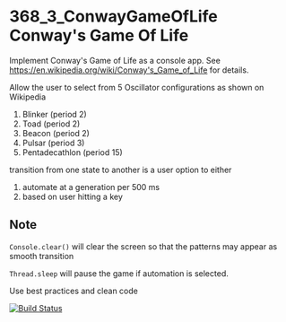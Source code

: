 # 368_3_ConwayGameOfLife Conway's Game Of Life

Implement Conway's Game of Life as a console app. See  https://en.wikipedia.org/wiki/Conway's_Game_of_Life for details.

Allow the user to select from 5 Oscillator configurations as shown on Wikipedia

1. Blinker (period 2)
1. Toad (period 2)	
1. Beacon (period 2)	
1. Pulsar (period 3)	
1. Pentadecathlon (period 15)	

transition from one state to another is a user option to either
1. automate at a generation per 500 ms
2. based on user hitting a key

## Note

`Console.clear()` will clear the screen so that the patterns may appear as smooth transition

`Thread.sleep` will pause the game if automation is selected.

Use best practices and clean code

[![Build Status](https://travis-ci.org/MCO368-1/hw3-rygler.svg?branch=master)](https://travis-ci.org/MCO368-1/hw3-rygler)
